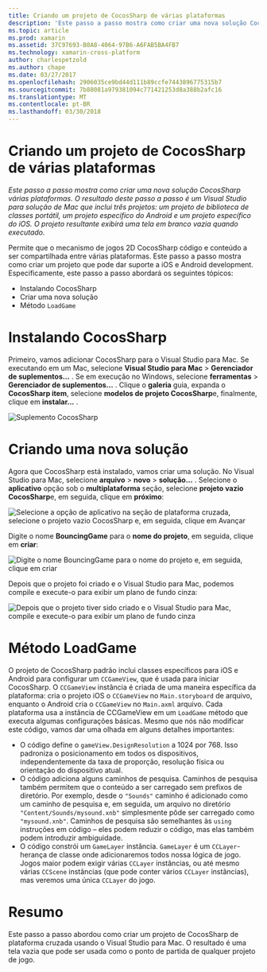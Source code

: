 ```yaml
---
title: Criando um projeto de CocosSharp de várias plataformas
description: 'Este passo a passo mostra como criar uma nova solução CocosSharp várias plataformas. O resultado deste passo a passo é um Visual Studio para solução de Mac que inclui três projetos: um projeto de biblioteca de classes portátil, um projeto específico do Android e um projeto específico do iOS. O projeto resultante exibirá uma tela em branco vazia quando executado.'
ms.topic: article
ms.prod: xamarin
ms.assetid: 37C97693-B0A8-4064-97B6-A6FAB5BA4FB7
ms.technology: xamarin-cross-platform
author: charlespetzold
ms.author: chape
ms.date: 03/27/2017
ms.openlocfilehash: 2906035ce9bd44d111b89ccfe7443896775315b7
ms.sourcegitcommit: 7b88081a979381094c771421253d8a388b2afc16
ms.translationtype: MT
ms.contentlocale: pt-BR
ms.lasthandoff: 03/30/2018
---
```

# <a name="creating-a-multi-platform-cocossharp-project"></a>Criando um projeto de CocosSharp de várias plataformas

_Este passo a passo mostra como criar uma nova solução CocosSharp várias plataformas. O resultado deste passo a passo é um Visual Studio para solução de Mac que inclui três projetos: um projeto de biblioteca de classes portátil, um projeto específico do Android e um projeto específico do iOS. O projeto resultante exibirá uma tela em branco vazia quando executado._

Permite que o mecanismo de jogos 2D CocosSharp código e conteúdo a ser compartilhada entre várias plataformas. Este passo a passo mostra como criar um projeto que pode dar suporte a iOS e Android development. Especificamente, este passo a passo abordará os seguintes tópicos:

 - Instalando CocosSharp
 - Criar uma nova solução
 - Método `LoadGame`

# <a name="installing-cocossharp"></a>Instalando CocosSharp

Primeiro, vamos adicionar CocosSharp para o Visual Studio para Mac. Se executando em um Mac, selecione **Visual Studio para Mac** > **Gerenciador de suplementos...**  . Se em execução no Windows, selecione **ferramentas** > **Gerenciador de suplementos...**  . Clique o **galeria** guia, expanda o **CocosSharp item**, selecione **modelos de projeto CocosSharp**e, finalmente, clique em **instalar...**  .

![Suplemento CocosSharp](part1-images/xamarinstudioaddinsmac.png "")

# <a name="creating-a-new-solution"></a>Criando uma nova solução

Agora que CocosSharp está instalado, vamos criar uma solução. No Visual Studio para Mac, selecione **arquivo** > **novo** > **solução...** . Selecione o **aplicativo** opção sob o **multiplataforma** seção, selecione **projeto vazio CocosSharp**e, em seguida, clique em **próximo**:

![](part1-images/image1.png "Selecione a opção de aplicativo na seção de plataforma cruzada, selecione o projeto vazio CocosSharp e, em seguida, clique em Avançar")

Digite o nome **BouncingGame** para o **nome do projeto**, em seguida, clique em **criar**:

![](part1-images/image2.png "Digite o nome BouncingGame para o nome do projeto e, em seguida, clique em criar")

Depois que o projeto foi criado e o Visual Studio para Mac, podemos compile e execute-o para exibir um plano de fundo cinza: 

![](part1-images/image3.png "Depois que o projeto tiver sido criado e o Visual Studio para Mac, compile e execute-o para exibir um plano de fundo cinza")


# <a name="loadgame-method"></a>Método LoadGame

O projeto de CocosSharp padrão inclui classes específicos para iOS e Android para configurar um `CCGameView`, que é usada para iniciar CocosSharp. O `CCGameView` instância é criada de uma maneira específica da plataforma: cria o projeto iOS o `CCGameView` no `Main.storyboard` de arquivo, enquanto o Android cria o `CCGameView` no `Main.axml` arquivo. Cada plataforma usa a instância de CCGameView em um `LoadGame` método que executa algumas configurações básicas. Mesmo que nós não modificar este código, vamos dar uma olhada em alguns detalhes importantes:

 - O código define o `gameView.DesignResolution` a 1024 por 768. Isso padroniza o posicionamento em todos os dispositivos, independentemente da taxa de proporção, resolução física ou orientação do dispositivo atual. 
 - O código adiciona alguns caminhos de pesquisa. Caminhos de pesquisa também permitem que o conteúdo a ser carregado sem prefixos de diretório. Por exemplo, desde o `"Sounds"` caminho é adicionado como um caminho de pesquisa e, em seguida, um arquivo no diretório `"Content/Sounds/mysound.xnb"` simplesmente pôde ser carregado como `"mysound.xnb"`. Caminhos de pesquisa são semelhantes às `using` instruções em código – eles podem reduzir o código, mas elas também podem introduzir ambiguidade.
 - O código constrói um `GameLayer` instância. `GameLayer` é um `CCLayer`-herança de classe onde adicionaremos todos nossa lógica de jogo. Jogos maior podem exigir várias `CCLayer` instâncias, ou até mesmo várias `CCScene` instâncias (que pode conter vários `CCLayer` instâncias), mas veremos uma única `CCLayer` do jogo.

#  <a name="summary"></a>Resumo

Este passo a passo abordou como criar um projeto de CocosSharp de plataforma cruzada usando o Visual Studio para Mac. O resultado é uma tela vazia que pode ser usada como o ponto de partida de qualquer projeto de jogo.